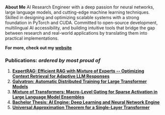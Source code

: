 **About Me** AI Research Engineer with a deep passion for neural networks, large language models, and cutting-edge machine
learning techniques. Skilled in designing and optimizing scalable systems with a strong foundation in PyTorch 
and CUDA. Committed to open-source development, multilingual AI accessibility, and building intuitive tools
that bridge the gap between research and real-world applications by translating them into practical implementations.         

**For more, check out my [website](https://esmail-ibraheem.github.io/)**   

### **Publications:** _ordered by most proud of_
1. **[ExpertRAG: Efficient RAG with Mixture of Experts -- Optimizing Context Retrieval for Adaptive LLM Responses ](https://arxiv.org/abs/2504.08744)**
2. **[Galvatron: Automatic Distributed Training for Large Transformer Models](https://arxiv.org/abs/2504.03662)**
3. **[Mixture of Transformers: Macro-Level Gating for Sparse Activation in Large Language Model Ensembles](http://dx.doi.org/10.13140/RG.2.2.25049.02400)**
4. **[Bachelor Thesis: AI Engine: Deep Learning and Neural Network Engine](http://dx.doi.org/10.13140/RG.2.2.22814.24643)**
5. **[Universal Approximation Theorem for a Single-Layer Transformer](https://arxiv.org/abs/2507.10581)**

 
<!--
**Esmail-ibraheem/Esmail-ibraheem** is a ✨ _special_ ✨ repository because its `README.md` (this file) appears on your GitHub profile.

Here are some ideas to get you started:

- 🔭 I’m currently working on ...
- 🌱 I’m currently learning ...
- 👯 I’m looking to collaborate on ...
- 🤔 I’m looking for help with ...
- 💬 Ask me about ...
- 📫 How to reach me: ...
- 😄 Pronouns: ...
- ⚡ Fun fact: ...
-->
